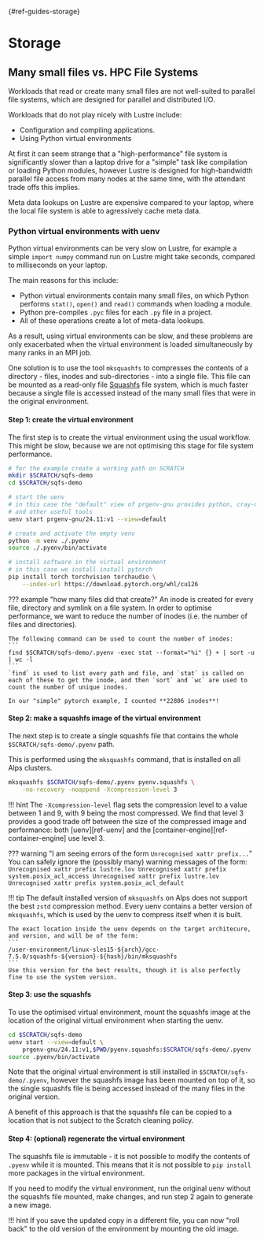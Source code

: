 [](){#ref-guides-storage}
# Storage

## Many small files vs. HPC File Systems

Workloads that read or create many small files are not well-suited to parallel file systems, which are designed for parallel and distributed I/O.

Workloads that do not play nicely with Lustre include:

* Configuration and compiling applications.
* Using Python virtual environments

At first it can seem strange that a "high-performance" file system is significantly slower than a laptop drive for a "simple" task like compilation or loading Python modules, however Lustre is designed for high-bandwidth parallel file access from many nodes at the same time, with the attendant trade offs this implies.

Meta data lookups on Lustre are expensive compared to your laptop, where the local file system is able to agressively cache meta data.

### Python virtual environments with uenv

Python virtual environments can be very slow on Lustre, for example a simple `import numpy` command run on Lustre might take seconds, compared to milliseconds on your laptop.

The main reasons for this include:

* Python virtual environments contain many small files, on which Python performs `stat()`, `open()` and `read()` commands when loading a module.
* Python pre-compiles `.pyc` files for each `.py` file in a project.
* All of these operations create a lot of meta-data lookups.

As a result, using virtual environments can be slow, and these problems are only exacerbated when the virtual environment is loaded simultaneously by many ranks in an MPI job.

One solution is to use the tool `mksquashfs` to compresses the contents of a directory - files, inodes and sub-directories - into a single file.
This file can be mounted as a read-only file [Squashfs](https://en.wikipedia.org/wiki/SquashFS) file system, which is much faster because a single file is accessed instead of the many small files that were in the original environment.


#### Step 1: create the virtual environment

The first step is to create the virtual environment using the usual workflow.
This might be slow, because we are not optimising this stage for file system performance.

```bash
# for the example create a working path on SCRATCH
mkdir $SCRATCH/sqfs-demo
cd $SCRATCH/sqfs-demo

# start the uenv
# in this case the "default" view of prgenv-gnu provides python, cray-mpich,
# and other useful tools
uenv start prgenv-gnu/24.11:v1 --view=default

# create and activate the empty venv
python -m venv ./.pyenv
source ./.pyenv/bin/activate

# install software in the virtual environment
# in this case we install install pytorch
pip install torch torchvision torchaudio \
    --index-url https://download.pytorch.org/whl/cu126
```

??? example "how many files did that create?"
    An inode is created for every file, directory and symlink on a file system.
    In order to optimise performance, we want to reduce the number of inodes (i.e. the number of files and directories).

    The following command can be used to count the number of inodes:
    ```
    find $SCRATCH/sqfs-demo/.pyenv -exec stat --format="%i" {} + | sort -u | wc -l
    ```
    `find` is used to list every path and file, and `stat` is called on each of these to get the inode, and then `sort` and `wc` are used to count the number of unique inodes.

    In our "simple" pytorch example, I counted **22806 inodes**!

#### Step 2: make a squashfs image of the virtual environment

The next step is to create a single squashfs file that contains the whole `$SCRATCH/sqfs-demo/.pyenv` path.

This is performed using the `mksquashfs` command, that is installed on all Alps clusters.

```bash
mksquashfs $SCRATCH/sqfs-demo/.pyenv pyenv.squashfs \
    -no-recovery -noappend -Xcompression-level 3
```

!!! hint
    The `-Xcompression-level` flag sets the compression level to a value between 1 and 9, with 9 being the most compressed.
    We find that level 3 provides a good trade off between the size of the compressed image and performance: both [uenv][ref-uenv] and the [container-engine][ref-container-engine] use level 3.

??? warning "I am seeing errors of the form `Unrecognised xattr prefix...`"
    You can safely ignore the (possibly many) warning messages of the form:
    ```
    Unrecognised xattr prefix lustre.lov
    Unrecognised xattr prefix system.posix_acl_access
    Unrecognised xattr prefix lustre.lov
    Unrecognised xattr prefix system.posix_acl_default
    ```

!!! tip
    The default installed version of `mksquashfs` on Alps does not support the best `zstd` compression method.
    Every uenv contains a better version of `mksquashfs`, which is used by the uenv to compress itself when it is built.

    The exact location inside the uenv depends on the target architecure, and version, and will be of the form:
    ```
    /user-environment/linux-sles15-${arch}/gcc-7.5.0/squashfs-${version}-${hash}/bin/mksquashfs
    ```
    Use this version for the best results, though it is also perfectly fine to use the system version.

#### Step 3: use the squashfs

To use the optimised virtual environment, mount the squashfs image at the location of the original virtual environment when starting the uenv.

```bash
cd $SCRATCH/sqfs-demo
uenv start --view=default \
    prgenv-gnu/24.11:v1,$PWD/pyenv.squashfs:$SCRATCH/sqfs-demo/.pyenv
source .pyenv/bin/activate
```

Note that the original virtual environment is still installed in `$SCRATCH/sqfs-demo/.pyenv`, however the squashfs image has been mounted on top of it, so the single squashfs file is being accessed instead of the many files in the original version.

A benefit of this approach is that the squashfs file can be copied to a location that is not subject to the Scratch cleaning policy.

#### Step 4: (optional) regenerate the virtual environment

The squashfs file is immutable - it is not possible to modify the contents of `.pyenv` while it is mounted.
This means that it is not possible to `pip install` more packages in the virtual environment.

If you need to modify the virtual environment, run the original uenv without the squashfs file mounted, make changes, and run step 2 again to generate a new image.

!!! hint
    If you save the updated copy in a different file, you can now "roll back" to the old version of the environment by mounting the old image.

